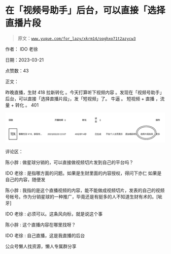 # 在「视频号助手」后台，可以直接「选择直播片段

> 原文：[`www.yuque.com/for_lazy/xkrm14/ooghxo71t2azycw3`](https://www.yuque.com/for_lazy/xkrm14/ooghxo71t2azycw3)

作者： IDO 老徐

日期：2023-03-21

点赞数：43

正文：

昨晚直播，生财 418 拉新转化 。今天打算听下视频内容 。发现在「视频号助手」后台，可以直接「选择直播片段」，发「短视频」了。 牛逼 。 短视频 + 直播 ，流量 + 转化 。 401

![](img/828d102a80c5fc082ae459c264919a77.png)  

评论区：

陈小胖 : 做星球分销的，可以直接做视频切片发到自己的平台吗？

IDO 老徐 : 是指哪方面的问题。如果是生财里面的内容授权，得问下亦仁 如果是自己的内容，随便发

陈小胖 : 我指的是这个直播视频的内容，能不能做成视频切片，发表的自己的视频号帐号。作为分销星球的一种推广，毕竟还是有挺多的人不知道生财有术的。[呲牙]

IDO 老徐 : 必须可以。这条风向标，就是说这个事

陈小胖 : 这个直播内容在哪里找呀？

IDO 老徐 : 自己直播，这是我直播的后台

公众号懒人找资源，懒人专属群分享

